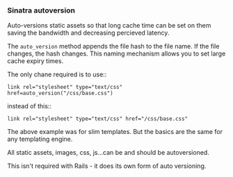 ### Sinatra autoversion

Auto-versions static assets so that long cache time can be set on them saving the bandwidth and decreasing
percieved latency.

The `auto_version` method appends the file hash to the file name. If the file changes, the hash changes. This naming
mechanism allows you to set large cache expiry times.

The only chane required is to use::

    link rel="stylesheet" type="text/css" href=auto_version("/css/base.css")

instead of this::

    link rel="stylesheet" type="text/css" href="/css/base.css"


The above example was for slim templates. But the basics are the same for any templating engine.

All static assets, images, css, js...can be and should be autoversioned.

This isn't required with Rails - it does its own form of auto versioning.
